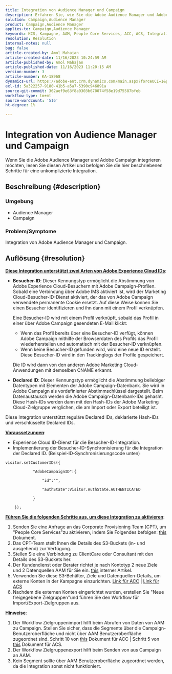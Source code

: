 ```yaml
---
title: Integration von Audience Manager und Campaign
description: Erfahren Sie, wie Sie die Adobe Audience Manager und Adobe Campaign integrieren.
solution: Campaign,Audience Manager
product: Campaign,Audience Manager
applies-to: Campaign,Audience Manager
keywords: KCS, Kampagne, AAM, People Core Services, ACC, ACS, Integration
resolution: Resolution
internal-notes: null
bug: false
article-created-by: Amol Mahajan
article-created-date: 11/16/2023 10:24:59 AM
article-published-by: Amol Mahajan
article-published-date: 11/16/2023 11:20:15 AM
version-number: 3
article-number: KA-18968
dynamics-url: https://adobe-ent.crm.dynamics.com/main.aspx?forceUCI=1&pagetype=entityrecord&etn=knowledgearticle&id=8e69bb5f-6a84-ee11-8179-6045bd006b4b
exl-id: 5a322257-9180-41b5-a5a7-5390c946891a
source-git-commit: 362aef9e63f8a0303b670074f58e19d75587bfeb
workflow-type: tm+mt
source-wordcount: '516'
ht-degree: 1%

---
```


# Integration von Audience Manager und Campaign


Wenn Sie die Adobe Audience Manager und Adobe Campaign integrieren möchten, lesen Sie diesen Artikel und befolgen Sie die hier beschriebenen Schritte für eine unkomplizierte Integration.

## Beschreibung {#description}


### <b>Umgebung</b>

- Audience Manager
- Campaign




### <b>Problem/Symptome</b>

Integration von Adobe Audience Manager und Campaign.


## Auflösung {#resolution}




<u><b>Diese Integration unterstützt zwei Arten von Adobe Experience Cloud IDs</b></u>:

- <b>Besucher-ID</b>: Dieser Kennungstyp ermöglicht die Abstimmung von Adobe Experience Cloud-Besuchern mit Adobe Campaign-Profilen. Sobald eine Verbindung über Adobe IMS aktiviert ist, wird der Marketing Cloud-Besucher-ID-Dienst aktiviert, der das von Adobe Campaign verwendete permanente Cookie ersetzt. Auf diese Weise können Sie einen Besucher identifizieren und ihn dann mit einem Profil verknüpfen.



  Eine Besucher-ID wird mit einem Profil verknüpft, sobald das Profil in einer über Adobe Campaign gesendeten E-Mail klickt:

   - Wenn das Profil bereits über eine Besucher-ID verfügt, können Adobe Campaign mithilfe der Browserdaten des Profils das Profil wiederherstellen und automatisch mit der Besucher-ID verknüpfen.
   - Wenn keine Besucher-ID gefunden wird, wird eine neue ID erstellt. Diese Besucher-ID wird in den Trackinglogs der Profile gespeichert.

  Die ID wird dann von den anderen Adobe Marketing Cloud-Anwendungen mit demselben CNAME erkannt.
- <b>Declared ID</b>: Dieser Kennungstyp ermöglicht die Abstimmung beliebiger Datentypen mit Elementen der Adobe Campaign-Datenbank. Sie wird in Adobe Campaign als vordefinierter Abstimmschlüssel dargestellt. Beim Datenaustausch werden die Adobe Campaign-Datenbank-IDs gehasht. Diese Hash-IDs werden dann mit den Hash-IDs der Adobe Marketing Cloud-Zielgruppe verglichen, die am Import oder Export beteiligt ist.


Diese Integration unterstützt reguläre Declared IDs, deklarierte Hash-IDs und verschlüsselte Declared IDs.

<u><b>Voraussetzungen</b></u>:

- Experience Cloud ID-Dienst für die Besucher-ID-Integration.
- Implementierung der Besucher-ID-Synchronisierung für die Integration der Declared ID. (Beispiel-ID-Synchronisierungscode unten) &#x200B;



```
visitor.setCustomerIDs({

            "AdobeCampaignID":{

                "id":"",

                "authState":Visitor.AuthState.AUTHENTICATED

            }

    });
```




<u><b>Führen Sie die folgenden Schritte aus, um diese Integration zu aktivieren</b></u>:

1. Senden Sie eine Anfrage an das Corporate Provisioning Team (CPT), um &quot;People Core Services&quot;zu aktivieren, indem Sie Folgendes befolgen: [this](https://adobe-ent.crm.dynamics.com/main.aspx?appid=c8f3a4cd-a068-e911-a957-000d3a34e00b&amp;amp;pagetype=entityrecord&amp;amp;etn=knowledgearticle&amp;amp;id=d2a266a4-b3a9-ec11-983f-000d3a349e63) Dokument.
2. Das CPT-Team stellt Ihnen die Details des S3-Buckets (in- und ausgehend) zur Verfügung.
3. Stellen Sie eine Verbindung zu ClientCare oder Consultant mit den Details des S3-Buckets her.
4. Der Kundendienst oder Berater richtet je nach Kontotyp 2 neue Ziele und 2 Datenquellen AAM für Sie ein. [this](https://wiki.corp.adobe.com/pages/viewpage.action?pageId=1061261145) interner Artikel.
5. Verwenden Sie diese S3-Behälter, Ziele und Datenquellen-Details, um externe Konten in der Kampagne einzurichten. [Link für ACC](https://experienceleague.adobe.com/docs/experience-cloud-kcs/kbarticles/KA-16470.html?lang=es-ES) | [Link für ACS](https://experienceleague.adobe.com/docs/campaign-standard/using/integrating-with-adobe-cloud/working-with-campaign-and-audience-manager-or-people-core-service/sharing-audiences-with-audience-manager-or-people-core-service.html?lang=en)
6. Nachdem die externen Konten eingerichtet wurden, erstellen Sie &quot;Neue freigegebene Zielgruppen&quot;und führen Sie den Workflow für Import/Export-Zielgruppen aus.


<u><b>Hinweise</b></u>:

1. Der Workflow Zielgruppenimport hilft beim Abrufen von Daten von AAM zu Campaign. Stellen Sie sicher, dass die Segmente über die Campaign-Benutzeroberfläche und nicht über AAM Benutzeroberfläche zugeordnet sind. Schritt 10 von [this](https://experienceleague.adobe.com/docs/experience-cloud-kcs/kbarticles/KA-16470.html?lang=es-ES) Dokument für ACC | Schritt 5 von [this](https://experienceleague.adobe.com/docs/campaign-standard/using/integrating-with-adobe-cloud/working-with-campaign-and-audience-manager-or-people-core-service/sharing-audiences-with-audience-manager-or-people-core-service.html?lang=en) Dokument für ACS.
2. Der Workflow Zielgruppenexport hilft beim Senden von aus Campaign an AAM.
3. Kein Segment sollte über AAM Benutzeroberfläche zugeordnet werden, da die Integration sonst nicht funktioniert.
